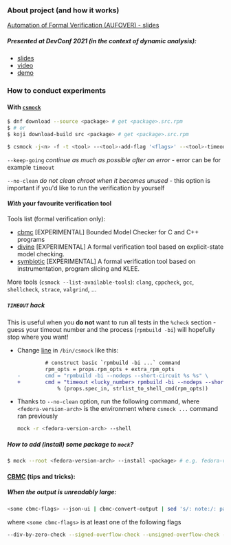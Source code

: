 ### About project (and how it works)

[Automation of Formal Verification (AUFOVER) - slides](https://kdudka.fedorapeople.org/kdudka-aufover-211111.pdf)

##### Presented at DevConf 2021 (in the context of dynamic analysis):

* [slides](https://kdudka.fedorapeople.org/kdudka-devconf-21.pdf)
* [video](https://www.youtube.com/watch?v=FjV84hbD1GY)
* [demo](https://github.com/csutils/cswrap/wiki/csexec)

### How to conduct experiments

#### With [`csmock`](https://github.com/csutils/csmock)

```bash
$ dnf download --source <package> # get <package>.src.rpm
$ # or
$ koji download-build src <package> # get <package>.src.rpm

$ csmock -j<n> -f -t <tool> --<tool>-add-flag '<flags>' --<tool>-timeout <n> --keep-going --no-clean ./<package>.src.rpm # add vim, if you are planning to experiment manually
```

`--keep-going` *continue as much as possible after an error* - error can be for example `timeout`

`--no-clean` *do not clean chroot when it becomes unused* - this option is important if you'd like to run the verification by yourself

#### *With* your favourite verification tool

Tools list (formal verification only):

* [cbmc](https://github.com/diffblue/cbmc)           [EXPERIMENTAL] Bounded Model Checker for C and C++ programs
* [divine](https://divine.fi.muni.cz/)               [EXPERIMENTAL] A formal verification tool based on explicit-state model checking.
* [symbiotic](http://staticafi.github.io/symbiotic/) [EXPERIMENTAL] A formal verification tool based on instrumentation, program slicing and KLEE.

More tools (`csmock --list-available-tools`): `clang`, `cppcheck`, `gcc`, `shellcheck`, `strace`, `valgrind`, ...

##### `TIMEOUT` hack

This is useful when you __do not__ want to run all tests in the `%check` section - guess your timeout number and the process (`rpmbuild -bi`) will hopefully stop where you want!

* Change [line](https://github.com/csutils/csmock/blob/main/py/csmock#L283) in `/bin/csmock` like this:
  ```diff
           # construct basic `rpmbuild -bi ...` command
           rpm_opts = props.rpm_opts + extra_rpm_opts
  -        cmd = "rpmbuild -bi --nodeps --short-circuit %s %s" \
  +        cmd = "timeout <lucky_number> rpmbuild -bi --nodeps --short-circuit %s %s" \
               % (props.spec_in, strlist_to_shell_cmd(rpm_opts))
  ```

* Thanks to `--no-clean` option, run the following command, where `<fedora-version-arch>` is the environment where `csmock ...` command ran previously
  ```bash
  mock -r <fedora-version-arch> --shell
  ```

##### How to add (install) some package to `mock`?

```bash
$ mock --root <fedora-version-arch> --install <package> # e.g. fedora-version-arch = fedora-34-x86_64, package = vim
```

#### [CBMC](https://src.fedoraproject.org/rpms/cbmc) (tips and tricks):

##### When the output is unreadably large:

```bash
<some cbmc-flags> --json-ui | cbmc-convert-output | sed 's/: note:/: path:/g' | csgrep --prune 1
```
where `<some cbmc-flags>` is at least one of the following flags
```bash
--div-by-zero-check --signed-overflow-check --unsigned-overflow-check --pointer-overflow-check --conversion-check --undefined-shift-check --float-overflow-check --nan-check --unwind <num> --memory-leak-check --pointer-check
```

